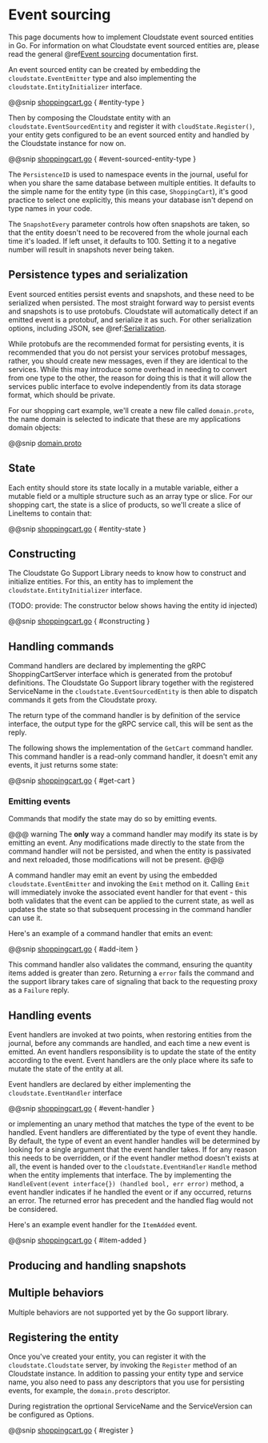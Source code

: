 # Event sourcing

This page documents how to implement Cloudstate event sourced entities in Go. For information on what Cloudstate event sourced entities are, please read the general @ref[Event sourcing](../../features/eventsourced.md) documentation first.

An event sourced entity can be created by embedding the `cloudstate.EventEmitter` type and also implementing the `cloudstate.EntityInitializer` interface.

@@snip [shoppingcart.go](/docs/src/main/paradox/user/lang/go/src/shoppingcart.go) { #entity-type }

Then by composing the Cloudstate entity with an `cloudstate.EventSourcedEntity` and register it with `cloudState.Register()`, your entity gets configured to be an event sourced entity and handled by the Cloudstate instance for now on.

@@snip [shoppingcart.go](/docs/src/main/paradox/user/lang/go/src/eventsourced.go) { #event-sourced-entity-type }

The `PersistenceID` is used to namespace events in the journal, useful for when you share the same database between multiple entities. It defaults to the simple name for the entity type (in this case, `ShoppingCart`), it's good practice to select one explicitly, this means your database isn't depend on type names in your code.

The `SnapshotEvery` parameter controls how often snapshots are taken, so that the entity doesn't need to be recovered from the whole journal each time it's loaded. If left unset, it defaults to 100. Setting it to a negative number will result in snapshots never being taken.

## Persistence types and serialization

Event sourced entities persist events and snapshots, and these need to be serialized when persisted. The most straight forward way to persist events and snapshots is to use protobufs. Cloudstate will automatically detect if an emitted event is a protobuf, and serialize it as such. For other serialization options, including JSON, see @ref:[Serialization](serialization.md).

While protobufs are the recommended format for persisting events, it is recommended that you do not persist your services protobuf messages, rather, you should create new messages, even if they are identical to the services. While this may introduce some overhead in needing to convert from one type to the other, the reason for doing this is that it will allow the services public interface to evolve independently from its data storage format, which should be private.

For our shopping cart example, we'll create a new file called `domain.proto`, the name domain is selected to indicate that these are my applications domain objects:

@@snip [domain.proto](/docs/src/test/proto/domain.proto)

## State

Each entity should store its state locally in a mutable variable, either a mutable field or a multiple structure such as an array type or slice. For our shopping cart, the state is a slice of products, so we'll create a slice of LineItems to contain that:

@@snip [shoppingcart.go](/docs/src/main/paradox/user/lang/go/src/shoppingcart.go) { #entity-state }

## Constructing

The Cloudstate Go Support Library needs to know how to construct and initialize entities. For this, an entity has to implement the `cloudstate.EntityInitializer` interface.

(TODO: provide: The constructor below shows having the entity id injected)

@@snip [shoppingcart.go](/docs/src/main/paradox/user/lang/go/src/shoppingcart.go) { #constructing }

## Handling commands

Command handlers are declared by implementing the gRPC ShoppingCartServer interface which is generated from the protobuf definitions. The Cloudstate Go Support library together with the registered ServiceName in the `cloudstate.EventSourcedEntity` is then able to dispatch commands it gets from the Cloudstate proxy.

The return type of the command handler is by definition of the service interface, the output type for the gRPC service call, this will be sent as the reply.

The following shows the implementation of the `GetCart` command handler. This command handler is a read-only command handler, it doesn't emit any events, it just returns some state:

@@snip [shoppingcart.go](/docs/src/main/paradox/user/lang/go/src/shoppingcart.go) { #get-cart }

### Emitting events

Commands that modify the state may do so by emitting events.

@@@ warning
The **only** way a command handler may modify its state is by emitting an event. Any modifications made directly to the state from the command handler will not be persisted, and when the entity is passivated and next reloaded, those modifications will not be present.
@@@

A command handler may emit an event by using the embedded `cloudstate.EventEmitter` and invoking the `Emit` method on it. Calling `Emit` will immediately invoke the associated event handler for that event - this both validates that the event can be applied to the current state, as well as updates the state so that subsequent processing in the command handler can use it.

Here's an example of a command handler that emits an event:

@@snip [shoppingcart.go](/docs/src/main/paradox/user/lang/go/src/shoppingcart.go) { #add-item }

This command handler also validates the command, ensuring the quantity items added is greater than zero. Returning a `error` fails the command and the support library takes care of signaling that back to the requesting proxy as a `Failure` reply.  

## Handling events

Event handlers are invoked at two points, when restoring entities from the journal, before any commands are handled, and each time a new event is emitted. An event handlers responsibility is to update the state of the entity according to the event. Event handlers are the only place where its safe to mutate the state of the entity at all.

Event handlers are declared by either implementing the `cloudstate.EventHandler` interface

@@snip [shoppingcart.go](/docs/src/main/paradox/user/lang/go/src/event.go) { #event-handler }

or implementing an unary method that matches the type of the event to be handled. Event handlers are differentiated by the type of event they handle. By default, the type of event an event handler handles will be determined by looking for a single argument that the event handler takes. If for any reason this needs to be overridden, or if the event handler method doesn't exists at all, the event is handed over to the `cloudstate.EventHandler` `Handle` method when the entity implements that interface. The by implementing the `HandleEvent(event interface{}) (handled bool, err error)` method, a event handler indicates if he handled the event or if any occurred, returns an error. The returned error has precedent and the handled flag would not be considered.  

Here's an example event handler for the `ItemAdded` event.

@@snip [shoppingcart.go](/docs/src/main/paradox/user/lang/go/src/shoppingcart.go) { #item-added }

## Producing and handling snapshots

## Multiple behaviors

Multiple behaviors are not supported yet by the Go support library. 

## Registering the entity

Once you've created your entity, you can register it with the `cloudstate.Cloudstate` server, by invoking the `Register` method of an Cloudstate instance. In addition to passing your entity type and service name, you also need to pass any descriptors that you use for persisting events, for example, the `domain.proto` descriptor.

During registration the oprtional ServiceName and the ServiceVersion can be configured as Options.

@@snip [shoppingcart.go](/docs/src/main/paradox/user/lang/go/src/shoppingcart.go) { #register }